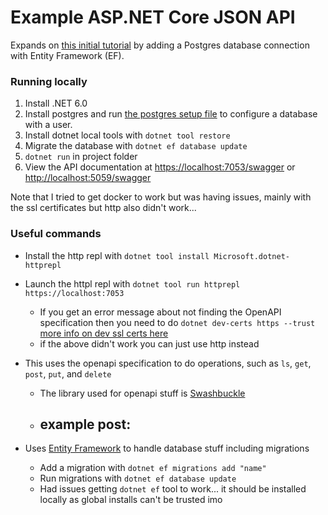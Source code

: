 # Example ASP.NET Core JSON API

Expands on [this initial tutorial](https://docs.microsoft.com/en-us/learn/modules/build-web-api-aspnet-core/?WT.mc_id=dotnet-35129-website) by adding a Postgres database connection with Entity Framework (EF).

### Running locally

1. Install .NET 6.0
2. Install postgres and run [the postgres setup file](./setup-postgres.psql) to configure a database with a user.
3. Install dotnet local tools with `dotnet tool restore`
4. Migrate the database with `dotnet ef database update`
5. `dotnet run` in project folder
6. View the API documentation at [https://localhost:7053/swagger](https://localhost:7053/swagger) or [http://localhost:5059/swagger](http://localhost:5059/swagger)

Note that I tried to get docker to work but was having issues, mainly with the ssl certificates but http also didn't work...

### Useful commands

- Install the http repl with `dotnet tool install Microsoft.dotnet-httprepl`
- Launch the httpl repl with `dotnet tool run httprepl https://localhost:7053`
    - If you get an error message about not finding the OpenAPI specification then you need to do `dotnet dev-certs https --trust` [more info on dev ssl certs here](https://docs.microsoft.com/en-us/aspnet/core/security/enforcing-ssl#trust-the-aspnet-core-https-development-certificate-on-windows-and-macos)
    - if the above didn't work you can just use http instead
- This uses the openapi specification to do operations, such as `ls`, `get`, `post`, `put`, and `delete`
    - The library used for openapi stuff is [Swashbuckle](https://docs.microsoft.com/en-us/aspnet/core/tutorials/getting-started-with-swashbuckle?view=aspnetcore-6.0&tabs=visual-studio)
    - example post:
        -

- Uses [Entity Framework](https://docs.microsoft.com/en-us/ef/core/) to handle database stuff including migrations
    - Add a migration with `dotnet ef migrations add "name"`
    - Run migrations with `dotnet ef database update`
    - Had issues getting `dotnet ef` tool to work... it should be installed locally as global installs can't be trusted imo